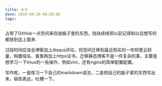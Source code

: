 ```yaml
---
title: 关于
date: 2019-09-20 00:20:08
tags:
---
```

占用了GitHub一点空间来存放脑子里的东西，陆陆续续把以前记得和以后想写的都放到这上面来.

过段时间应该会博客加上disqus评论，将空间迁移到最近购买的一年阿里云轻量，购置域名、备案再加上https证书，迁移静态博客不是一件复杂的事，主要是想学习一下linux的一些操作，例如vim，还有nginx的简单配置配置。

写作呢，一是练习一下自己的markdown语法，二是把自己的脑子里的东西写出来，锻炼表达，吐槽一下。